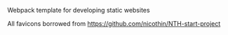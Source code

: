 Webpack template for developing static websites

All favicons borrowed from https://github.com/nicothin/NTH-start-project
